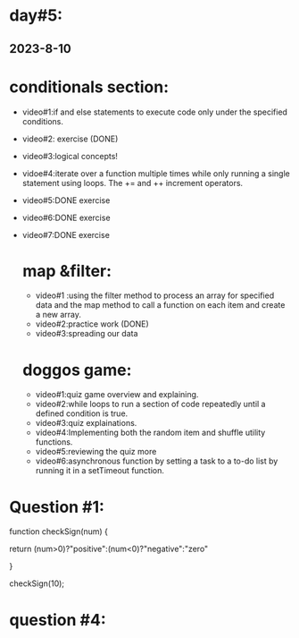 # day#5:
## 2023-8-10

# conditionals section:
- video#1:if and else statements to execute code only under the specified conditions.
- video#2: exercise (DONE)
- video#3:logical concepts!
- vidoe#4:iterate over a function multiple times while only running a single statement using loops. The += and ++ increment operators.
- video#5:DONE exercise
- video#6:DONE exercise
- video#7:DONE exercise


  # map &filter:
  - video#1 :using the filter method to process an array for specified data and the map method to call a function on each item and create a new array.
  - video#2:practice work (DONE)
  - video#3:spreading our data
 
  # doggos game:
  - video#1:quiz game overview and explaining.
  - video#2:while loops to run a section of code repeatedly until a defined condition is true.
  - video#3:quiz explainations.
  - video#4:Implementing both the random item and shuffle utility functions.
  - video#5:reviewing the quiz more
  - video#6:asynchronous function by setting a task to a to-do list by running it in a setTimeout function.
 
# Question #1:
function checkSign(num) {

  return (num>0)?"positive":(num<0)?"negative":"zero"

}

checkSign(10);

# question #4:

  
